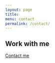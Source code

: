 ```yaml
---
layout: page
title: 
menu: contact 
permalink: /contact/
---
```


## Work with me
[Contact me](mailto:malebosays@gmail.com)
